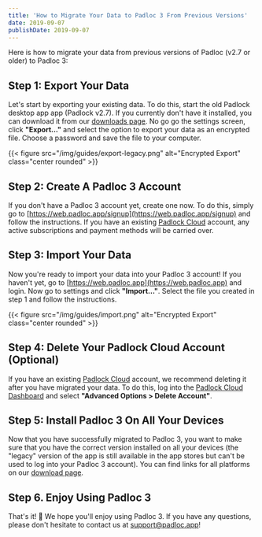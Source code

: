 ```yaml
---
title: 'How to Migrate Your Data to Padloc 3 From Previous Versions'
date: 2019-09-07
publishDate: 2019-09-07
---
```


Here is how to migrate your data from previous versions of Padloc (v2.7 or older)
to Padloc 3:

## Step 1: Export Your Data

Let's start by exporting your existing data. To do this, start the old Padlock
desktop app app (Padlock v2.7). If you currently don't have it installed, you
can download it from our [downloads page](/downloads/#legacy). No go go the settings screen,
click **"Export..."** and select the option to export your data as an encrypted
file. Choose a password and save the file to your computer.

{{< figure src="/img/guides/export-legacy.png" alt="Encrypted Export" class="center rounded" >}}

## Step 2: Create A Padloc 3 Account

If you don't have a Padloc 3 account yet, create one now. To do this, simply
go to [https://web.padloc.app/signup](https://web.padloc.app/signup) and follow
the instructions. If you have an existing [Padlock Cloud](https://cloud.padlock.io) account,
any active subscriptions and payment methods will be carried over.

## Step 3: Import Your Data

Now you're ready to import your data into your Padloc 3 account! If you haven't
yet, go to [https://web.padloc.app](https://web.padloc.app) and login. Now go
to settings and click **"Import..."**. Select the file you created in step 1 and follow
the instructions.

{{< figure src="/img/guides/import.png" alt="Encrypted Export" class="center rounded" >}}

## Step 4: Delete Your Padlock Cloud Account (Optional)

If you have an existing [Padlock Cloud](https://cloud.padlock.io) account, we
recommend deleting it after you have migrated your data. To do this, log into
the [Padlock Cloud Dashboard](https://cloud.padlock.io/dashboard) and select
**"Advanced Options > Delete Account"**.

## Step 5: Install Padloc 3 On All Your Devices

Now that you have successfully migrated to Padloc 3, you want to make sure that
you have the correct version installed on all your devices (the "legacy"
version of the app is still available in the app stores but can't be used to
log into your Padloc 3 account). You can find links for all platforms on our
[download page](/downloads/).

## Step 6. Enjoy Using Padloc 3

That's it! 🎉 We hope you'll enjoy using Padloc 3. If you have any questions, please
don't hesitate to contact us at [support@padloc.app](mailto:support@padloc.app)!
